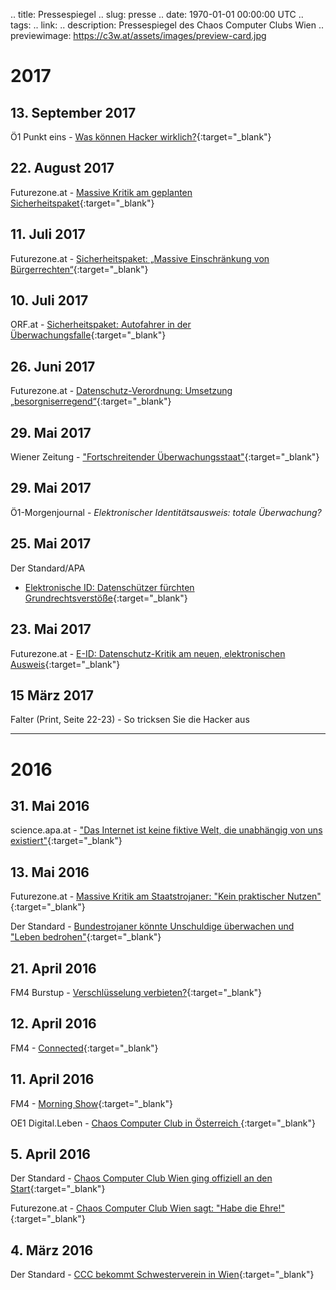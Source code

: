.. title: Pressespiegel
.. slug: presse
.. date: 1970-01-01 00:00:00 UTC
.. tags:
.. link:
.. description: Pressespiegel des Chaos Computer Clubs Wien
.. previewimage: https://c3w.at/assets/images/preview-card.jpg

# 2017

## 13. September 2017
Ö1 Punkt eins - [Was können Hacker wirklich?](http://oe1.orf.at/programm/20170913/485949){:target="_blank"}

## 22. August 2017
Futurezone.at - [Massive Kritik am geplanten Sicherheitspaket](https://futurezone.at/netzpolitik/massive-kritik-am-geplanten-sicherheitspaket/281.976.170){:target="_blank"}

## 11. Juli 2017
Futurezone.at - [Sicherheitspaket: „Massive Einschränkung von Bürgerrechten“](https://futurezone.at/netzpolitik/sicherheitspaket-massive-einschraenkung-von-buergerrechten/274.505.634){:target="_blank"}

## 10. Juli 2017
ORF.at - [Sicherheitspaket: Autofahrer in der Überwachungsfalle](http://orf.at/stories/2398711/2398709/){:target="_blank"}

## 26. Juni 2017
Futurezone.at - [Datenschutz-Verordnung: Umsetzung „besorgniserregend“](https://futurezone.at/netzpolitik/datenschutz-verordnung-umsetzung-besorgniserregend/271.903.408){:target="_blank"}

## 29. Mai 2017
Wiener Zeitung - ["Fortschreitender Überwachungsstaat"](http://www.wienerzeitung.at/nachrichten/oesterreich/politik/894857_Fortschreitender-Ueberwachungsstaat.html){:target="_blank"}

## 29. Mai 2017
Ö1-Morgenjournal - *Elektronischer Identitätsausweis: totale Überwachung?*

## 25. Mai 2017
Der Standard/APA
 - [Elektronische ID: Datenschützer fürchten Grundrechtsverstöße](https://derstandard.at/2000058242286/Elektronische-ID-Datenschuetzer-fuerchten-Grundrechtsverstoesse){:target="_blank"}

## 23. Mai 2017
Futurezone.at - [E-ID: Datenschutz-Kritik am neuen, elektronischen Ausweis](https://futurezone.at/netzpolitik/e-id-datenschutz-kritik-am-neuen-elektronischen-ausweis/265.596.779){:target="_blank"}

## 15 März 2017
Falter (Print, Seite 22-23) - So tricksen Sie die Hacker aus



***

# 2016

## 31. Mai 2016
science.apa.at - ["Das Internet ist keine fiktive Welt, die unabhängig von uns existiert"](https://science.apa.at/dossier/Das_Internet_ist_keine_fiktive_Welt_die_unabhaengig_von_uns_existiert/SCI_20160531_SCI68193831229950570){:target="_blank"}

## 13. Mai 2016
Futurezone.at - [Massive Kritik am Staatstrojaner: "Kein praktischer Nutzen"](https://futurezone.at/netzpolitik/massive-kritik-am-staatstrojaner-kein-praktischer-nutzen/198.525.164){:target="_blank"}

Der Standard - [Bundestrojaner könnte Unschuldige überwachen und "Leben bedrohen"](https://derstandard.at/2000036862220/Bundestrojaner-koennte-Unschuldige-ueberwachen-und-Leben-bedrohen){:target="_blank"}

## 21. April 2016
FM4 Burstup - [Verschlüsselung verbieten?](http://fm4.orf.at/stories/1769506/){:target="_blank"}

## 12. April 2016
FM4 - [Connected](http://fm4.orf.at/player/20160412/CO/172336){:target="_blank"}

## 11. April 2016
FM4 - [Morning Show](http://fm4.orf.at/player/20160411/MO/074638){:target="_blank"}

OE1 Digital.Leben - [Chaos Computer Club in Österreich ](http://oe1.orf.at/programm/433724){:target="_blank"}

## 5. April 2016
Der Standard - [Chaos Computer Club Wien ging offiziell an den Start](http://derstandard.at/2000034219106/Chaos-Computer-Club-Wien-ging-offiziell-an-den-Start){:target="_blank"}

Futurezone.at - [Chaos Computer Club Wien sagt: "Habe die Ehre!"](http://futurezone.at/netzpolitik/chaos-computer-club-wien-sagt-habe-die-ehre/190.822.717){:target="_blank"}

## 4. März 2016
Der Standard - [CCC bekommt Schwesterverein in Wien](http://derstandard.at/2000032301583/Chaos-Computer-Club-bekommt-Schwesterverein-in-Wien){:target="_blank"}


